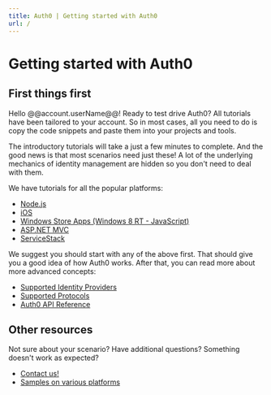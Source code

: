 ```yaml
---
title: Auth0 | Getting started with Auth0
url: /
---
```

# Getting started with Auth0

## First things first

Hello @@account.userName@@! Ready to test drive Auth0? All tutorials have been tailored to your account. So in most cases, all you need to do is copy the code snippets and paste them into your projects and tools.

The introductory tutorials will take a just a few minutes to complete. And the good news is that most scenarios need just these! A lot of the underlying mechanics of identity management are hidden so you don't need to deal with them.

We have tutorials for all the popular platforms:

- [Node.js](nodejs-tutorial)
- [iOS](ios-tutorial)
- [Windows Store Apps (Windows 8 RT - JavaScript)](win8-tutorial)
- [ASP.NET MVC](mvc-tutorial)
- [ServiceStack](servicestack-tutorial)

We suggest you should start with any of the above first. That should give you a good idea of how Auth0 works. After that, you can read more about more advanced concepts:

- [Supported Identity Providers](identityproviders)
- [Supported Protocols](protocols)
- [Auth0 API Reference](api-reference)

## Other resources

Not sure about your scenario? Have additional questions? Something doesn't work as expected?

- [Contact us!](mailto://support@auth0.com)
- [Samples on various platforms](https://github.com/auth0)
